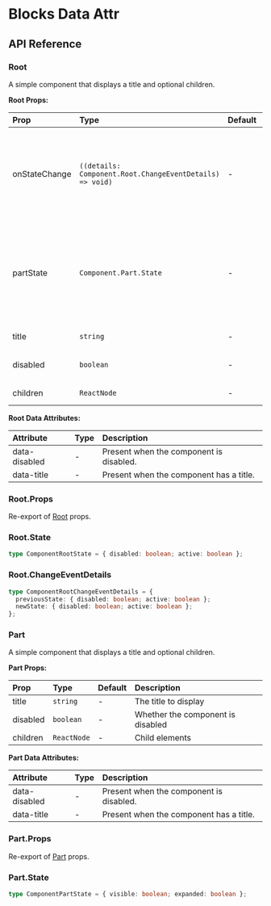 # Blocks Data Attr

[//]: types.ts '<-- Autogenerated By (do not edit the following markdown directly)'

## API Reference

### Root

A simple component that displays a title and optional children.

**Root Props:**

| Prop          | Type                                                     | Default | Description                                                                                           |
| :------------ | :------------------------------------------------------- | :------ | :---------------------------------------------------------------------------------------------------- |
| onStateChange | `((details: Component.Root.ChangeEventDetails) => void)` | -       | Callback fired when the state changes. Receives the event details containing previous and new states. |
| partState     | `Component.Part.State`                                   | -       | Optional state from the Part component. This demonstrates cross-component type references.            |
| title         | `string`                                                 | -       | The title to display                                                                                  |
| disabled      | `boolean`                                                | -       | Whether the component is disabled                                                                     |
| children      | `ReactNode`                                              | -       | Child elements                                                                                        |

**Root Data Attributes:**

| Attribute     | Type | Description                             |
| :------------ | :--- | :-------------------------------------- |
| data-disabled | -    | Present when the component is disabled. |
| data-title    | -    | Present when the component has a title. |

### Root.Props

Re-export of [Root](#root) props.

### Root.State

```typescript
type ComponentRootState = { disabled: boolean; active: boolean };
```

### Root.ChangeEventDetails

```typescript
type ComponentRootChangeEventDetails = {
  previousState: { disabled: boolean; active: boolean };
  newState: { disabled: boolean; active: boolean };
};
```

### Part

A simple component that displays a title and optional children.

**Part Props:**

| Prop     | Type        | Default | Description                       |
| :------- | :---------- | :------ | :-------------------------------- |
| title    | `string`    | -       | The title to display              |
| disabled | `boolean`   | -       | Whether the component is disabled |
| children | `ReactNode` | -       | Child elements                    |

**Part Data Attributes:**

| Attribute     | Type | Description                             |
| :------------ | :--- | :-------------------------------------- |
| data-disabled | -    | Present when the component is disabled. |
| data-title    | -    | Present when the component has a title. |

### Part.Props

Re-export of [Part](#part) props.

### Part.State

```typescript
type ComponentPartState = { visible: boolean; expanded: boolean };
```
